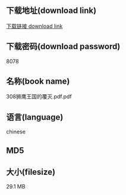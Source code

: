 ## 下载地址(download link)
[下载链接 download link](https://tutu365.netlify.app/?s=308%E7%8B%AE%E9%B9%B0%E7%8E%8B%E5%9B%BD%E7%9A%84%E8%A6%86%E7%81%AD.pdf)

## 下载密码(download password)
8078

## 名称(book name)
308狮鹰王国的覆灭.pdf.pdf

## 语言(language)
chinese

## MD5


## 大小(filesize)
29.1 MB

